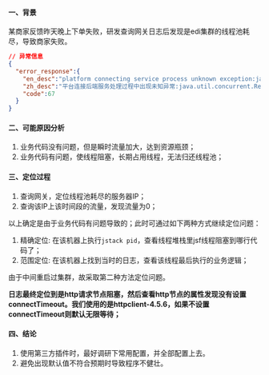 #### 一、背景

某商家反馈昨天晚上下单失败，研发查询网关日志后发现是edi集群的线程池耗尽，导致商家失败。

```json
// 异常信息
{
  "error_response":{
    "en_desc":"platform connecting service process unknown exception:java.util.concurrent.RejectedExecutionException: [JSF-23003]Biz thread pool of provider has bean exhausted",
    "zh_desc":"平台连接后端服务处理过程中出现未知异常:java.util.concurrent.RejectedExecutionException: [JSF-23003]Biz thread pool of provider has bean exhausted",
    "code":67
  }
}
```

#### 二、可能原因分析

1. 业务代码没有问题，但是瞬时流量加大，达到资源瓶颈；
2. 业务代码有问题，使线程阻塞，长期占用线程，无法归还线程池；

#### 三、定位过程

1. 查询网关，定位线程池耗尽的服务器IP；
2. 查询该IP上该时间段的流量，发现流量为0；

以上确定是由于业务代码有问题导致的；此时可通过如下两种方式继续定位问题：

1. 精确定位: 在该机器上执行`jstack pid`，查看线程堆栈里jsf线程阻塞到哪行代码了；
2. 范围定位: 在该机器上找到当时的日志，查看该线程最后执行的业务逻辑；

由于中间重启过集群，故采取第二种方法定位问题。

**日志最终定位到是http请求节点阻塞，然后查看http节点的属性发现没有设置connectTimeout。我们使用的是httpclient-4.5.6，如果不设置connectTimeout则默认无限等待；**

#### 四、结论

1. 使用第三方插件时，最好调研下常用配置，并全部配置上去。
2. 避免出现默认值不符合预期时导致程序不健壮。